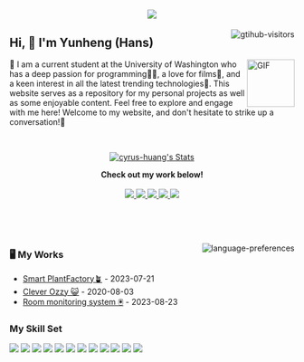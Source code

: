 <h1 align="center"> <img src="https://readme-typing-svg.herokuapp.com/?lines=console.log(%22Hello%2C%20World!%22);Hola!&center=true&size=27"> </h1>
<p>
    <img align="right" src="https://komarev.com/ghpvc/?username=cyrus-huang&label=Visitors&color=red&style=flat&logo=github" alt="gtihub-visitors" />
</p>
 
## Hi, 👋  I'm Yunheng (Hans)
 
<img align="right" alt="GIF" src="https://media.giphy.com/media/LnQjpWaON8nhr21vNW/giphy.gif" width="84" title="Say HI"> 
  
  👣 I am a current student at the University of Washington who has a deep passion for programming👨‍💻, a love for films🎥, and a keen interest in all the latest trending technologies🤖. This website serves as a repository for my personal projects as well as some enjoyable content. Feel free to explore and engage with me here! Welcome to my website, and don't hesitate to strike up a conversation!🐾
 
 
<!--my introduction end -->
 
<br>
 
<p align="center">
  <a href="https://github.com/cyrus-huang" class="rich-diff-level-one">
    <img src="https://github-readme-stats.vercel.app/api?username=cyrus-huang&title_color=333&text_color=777" alt="cyrus-huang's Stats" >
    <!-- &hide=issues
    <img src="https://github-readme-stats.vercel.app/api?username=cyrus-huang&hide=issues&title_color=333&text_color=777" alt="cyrus-huang's Stats" >
    -->
  </a>
</p>
 
<p align="center">
  <strong>Check out my work below!</strong>
  <br><br>
  <a href="https://github.com/cyrus-huang">
    <img src="https://badges.strrl.dev/visits/cyrus-huang/cyrus-huang?style=flat-square&color=black&logo=github">
  </a>
  <a href="https://github.com/cyrus-huang">
    <img src="https://badges.strrl.dev/years/cyrus-huang?style=flat-square&color=black&logo=github">
  </a>
  <a href="https://github.com/cyrus-huang?tab=repositories">
    <img src="https://badges.strrl.dev/repos/cyrus-huang?style=flat-square&color=black&logo=github">
  </a>
  <a href="https://gist.github.com/cyrus-huang">
    <img src="https://badges.strrl.dev/gists/cyrus-huang?style=flat-square&color=black&logo=github">
  </a>
  <a href="https://github.com/cyrus-huang">
    <img src="https://badges.strrl.dev/commits/monthly/cyrus-huang?style=flat-square&color=black&logo=github">
  </a>
</p>
<h2></h2>
<br><br>
<p>
    <img align="right" src="https://github-readme-stats.vercel.app/api/top-langs/?username=cyrus-huang&layout=compact&theme=tokyonight" alt="language-preferences" />
</p>
 
### 🖥️ My Works
 
<!-- START_SECTION:brain -->
* <a href='https://github.com/cyrus-huang/Smart-PlantFactory' target='_blank'>Smart PlantFactory🪴</a> - 2023-07-21
* <a href='https://github.com/cyrus-huang/Clever-Ozzy' target='_blank'>Clever Ozzy 😺</a> - 2020-08-03
* <a href='https://github.com/cyrus-huang/user-monitor-system' target='_blank'>Room monitoring system 🖲️</a> - 2023-08-23
<!-- END_SECTION:brain -->
 
</td></tr>
 
<tr><td>
 
### My Skill Set

![](https://img.shields.io/badge/Javascript-F7DF1E?style=for-the-badge&logo=javascript&logoColor=white)
![](https://img.shields.io/badge/CSS-1572B6?style=for-the-badge&logo=css3&logoColor=white)
![](https://img.shields.io/badge/Html-E34F26?style=for-the-badge&logo=html5&logoColor=white)
![](https://img.shields.io/badge/C++-00599C?style=for-the-badge&logo=cplusplus&logoColor=white)
![](https://img.shields.io/badge/Java-ED8B00?style=for-the-badge&logo=openjdk&logoColor=white)
![](https://img.shields.io/badge/Python-3776AB?style=for-the-badge&logo=python&logoColor=white)
![](https://img.shields.io/badge/npm-CB3837?style=for-the-badge&logo=npm&logoColor=white)
![](https://img.shields.io/badge/React-61DAFB?style=for-the-badge&logo=react&logoColor=white)
![](https://img.shields.io/badge/React_Query-FF4154?style=for-the-badge&logo=react-query&logoColor=white)
![](https://img.shields.io/badge/Vue-4FC08D?style=for-the-badge&logo=vue.js&logoColor=white)
![](https://img.shields.io/badge/MySQL-4479A1?style=for-the-badge&logo=mysql&logoColor=white)
![](https://img.shields.io/badge/Git-F05032?style=for-the-badge&logo=git&logoColor=white)
 
<!-- END_SECTION:douban -->
 
</td></tr>
 
<tr><td>

